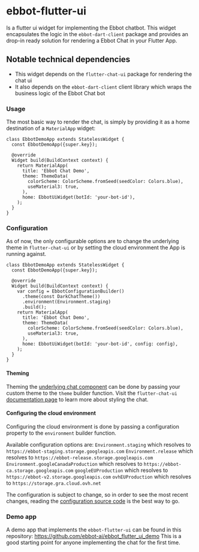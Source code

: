 # ebbot-flutter-ui

Is a flutter ui widget for implementing the Ebbot chatbot.
This widget encapsulates the logic in the `ebbot-dart-client` package and provides an drop-in ready solution for rendering a Ebbot Chat in your Flutter App.

## Notable technical dependencies

- This widget depends on the `flutter-chat-ui` package for rendering the chat ui
- It also depends on the `ebbot-dart-client` client library which wraps the business logic of the Ebbot Chat bot

### Usage

The most basic way to render the chat, is simply by providing it as a home destination of a `MaterialApp` widget:
```
class EbbotDemoApp extends StatelessWidget {
  const EbbotDemoApp({super.key});

  @override
  Widget build(BuildContext context) {
    return MaterialApp(
      title: 'Ebbot Chat Demo',
      theme: ThemeData(
        colorScheme: ColorScheme.fromSeed(seedColor: Colors.blue),
        useMaterial3: true,
      ),
      home: EbbotUiWidget(botId: 'your-bot-id'),
    );
  }
}
```

### Configuration

As of now, the only configurable options are to change the underlying theme in `flutter-chat-ui` or by setting the cloud environment the App is running against.

```
class EbbotDemoApp extends StatelessWidget {
  const EbbotDemoApp({super.key});

  @override
  Widget build(BuildContext context) {
    var config = EbbotConfigurationBuilder()
      .theme(const DarkChatTheme())
      .environment(Environment.staging)
      .build();
    return MaterialApp(
      title: 'Ebbot Chat Demo',
      theme: ThemeData(
        colorScheme: ColorScheme.fromSeed(seedColor: Colors.blue),
        useMaterial3: true,
      ),
      home: EbbotUiWidget(botId: 'your-bot-id', config: config),
    );
  }
}
```

#### Theming

Theming the [underlying chat component](https://github.com/flyerhq/flutter_chat_ui) can be done by passing your custom theme to the `theme` builder function.
Visit the `flutter-chat-ui` [documentation page](https://docs.flyer.chat/flutter/chat-ui/themes) to learn more about styling the chat. 

#### Configuring the cloud environment

Configuring the cloud environment is done by passing a configuration property to the `environment` builder function.

Available configuration options are:
`Environment.staging` which resolves to `https://ebbot-staging.storage.googleapis.com`
`Environment.release` which resolves to `https://ebbot-release.storage.googleapis.com`
`Environment.googleCanadaProduction` which resolves to `https://ebbot-ca.storage.googleapis.com`
`googleEUProduction` which resolves to `https://ebbot-v2.storage.googleapis.com`
`ovhEUProduction` which resolves to `https://storage.gra.cloud.ovh.net`

The configuration is subject to change, so in order to see the most recent changes, reading the [configuration source code](https://github.com/ebbot-ai/ebbot_dart_client/blob/main/lib/configuration/environment_configuration_config.dart) is the best way to go.

### Demo app

A demo app that implements the `ebbot-flutter-ui` can be found in this repository: https://github.com/ebbot-ai/ebbot_flutter_ui_demo
This is a good starting point for anyone implementing the chat for the first time.